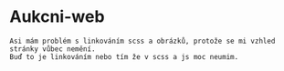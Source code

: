 # Aukcni-web
    Asi mám problém s linkováním scss a obrázků, protože se mi vzhled stránky vůbec nemění.
    Buď to je linkováním nebo tím že v scss a js moc neumim. 
